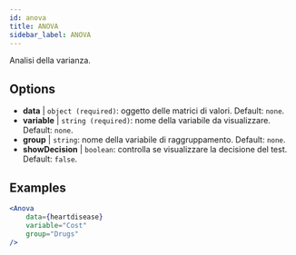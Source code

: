 ```yaml
---
id: anova
title: ANOVA
sidebar_label: ANOVA
---
```


Analisi della varianza.

## Options

* __data__ | `object (required)`: oggetto delle matrici di valori. Default: `none`.
* __variable__ | `string (required)`: nome della variabile da visualizzare. Default: `none`.
* __group__ | `string`: nome della variabile di raggruppamento. Default: `none`.
* __showDecision__ | `boolean`: controlla se visualizzare la decisione del test. Default: `false`.


## Examples

```jsx live
<Anova
    data={heartdisease} 
    variable="Cost"
    group="Drugs"
/>
```
